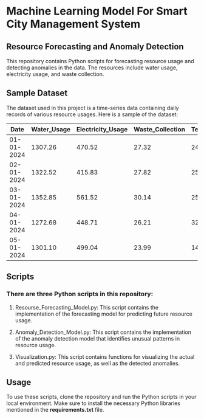 # Machine Learning Model For Smart City Management System


## Resource Forecasting and Anomaly Detection

This repository contains Python scripts for forecasting resource usage and detecting anomalies in the data. The resources include water usage, electricity usage, and waste collection. 



## Sample Dataset

The dataset used in this project is a time-series data containing daily records of various resource usages. Here is a sample of the dataset:

| Date       | Water_Usage | Electricity_Usage | Waste_Collection | Temperature | Humidity | Rainfall | Water_Flow | Electricity_Reading | Waste_Level |
|------------|-------------|-------------------|------------------|-------------|----------|----------|------------|---------------------|-------------|
| 01-01-2024 | 1307.26     | 470.52            | 27.32            | 24.76       | 68.42    | 3.90     | 102.40     | 197.80              | 14.05       |
| 02-01-2024 | 1322.52     | 415.83            | 27.82            | 25.60       | 50.94    | 3.49     | 120.36     | 193.39              | 17.75       |
| 03-01-2024 | 1352.85     | 561.52            | 30.14            | 25.15       | 49.57    | 2.88     | 92.39      | 217.97              | 15.94       |
| 04-01-2024 | 1272.68     | 448.71            | 26.21            | 32.39       | 44.82    | 0.01     | 98.96      | 211.94              | 13.76       |
| 05-01-2024 | 1301.10     | 499.04            | 23.99            | 14.22       | 49.30    | 0.50     | 102.18     | 223.74              | 14.78       |




## Scripts

### There are three Python scripts in this repository:

1. Resourse_Forecasting_Model.py: This script contains the implementation of the forecasting model for predicting future resource usage.
   
2. Anomaly_Detection_Model.py: This script contains the implementation of the anomaly detection model that identifies unusual patterns in resource usage.
   
3. Visualization.py: This script contains functions for visualizing the actual and predicted resource usage, as well as the detected anomalies.


## Usage
To use these scripts, clone the repository and run the Python scripts in your local environment. Make sure to install the necessary Python libraries mentioned in the **requirements.txt** file.
